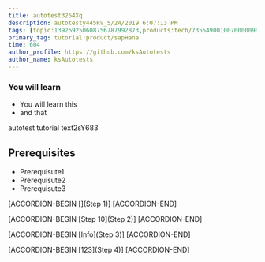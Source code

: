 ```yaml
---
title: autotest3264Xq
description: autotesty445RV_5/24/2019 6:07:13 PM
tags: [topic:139269250608756787992873,products:tech/73554900100700000996,tutorial:experience/advanced]
primary_tag: tutorial:product/sapHana
time: 604
author_profile: https://github.com/ksAutotests
author_name: ksAutotests
---
```

### You will learn
- You will learn this
- and that

autotest tutorial text2sY683

## Prerequisites
- Prerequisute1
- Prerequisute2
- Prerequisute3

[ACCORDION-BEGIN [](Step 1)]
[ACCORDION-END]

[ACCORDION-BEGIN [Step 10](Step 2)]
[ACCORDION-END]

[ACCORDION-BEGIN [Info](Step 3)]
[ACCORDION-END]

[ACCORDION-BEGIN [123](Step 4)]
[ACCORDION-END]


